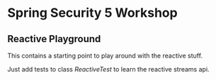 # Spring Security 5 Workshop

## Reactive Playground

This contains a starting point to play around with the reactive stuff.

Just add tests to class _ReactiveTest_ to learn the reactive streams api.
